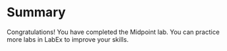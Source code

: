 # Summary

Congratulations! You have completed the Midpoint lab. You can practice more labs in LabEx to improve your skills.
